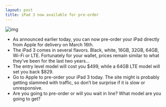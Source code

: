 ```yaml
---
layout: post
title: iPad 3 now available for pre-order
---
```

![img](http://media.idownloadblog.com/wp-content/uploads/2012/03/iPad-3-pre-order.png)
* As announced earlier today, you can now pre-order your iPad directly from Apple for delivery on March 16th.
* The iPad 3 comes in several flavors. Black, white, 16GB, 32GB, 64GB, Wi-Fi or LTE. Fortunately for your wallet, prices remain similar to what they’ve been for the last two years…
* The entry level model will cost you $499, while a 64GB LTE model will set you back $829.
* Go to Apple to pre-order your iPad 3 today. The site might is probably getting slammed with traffic, so don’t be surprise if it is slow or unresponsive.
* Are you going to pre-order or will you wait in line? What model are you going to get?

